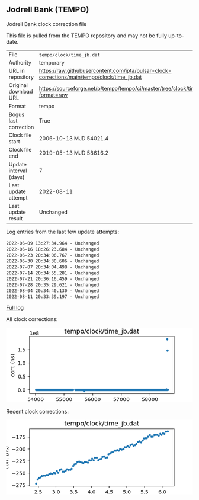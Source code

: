 
## Jodrell Bank (TEMPO)

Jodrell Bank clock correction file

This file is pulled from the TEMPO repository and may not be fully up-to-date.

|     |     |
|:--- |:--- |
| File | `tempo/clock/time_jb.dat` |
| Authority | temporary |
| URL in repository | <https://raw.githubusercontent.com/ipta/pulsar-clock-corrections/main/tempo/clock/time_jb.dat> |
| Original download URL | <https://sourceforge.net/p/tempo/tempo/ci/master/tree/clock/time_jb.dat?format=raw> |
| Format | tempo |
| Bogus last correction | True |
| Clock file start | 2006-10-13 MJD 54021.4 |
| Clock file end | 2019-05-13 MJD 58616.2 |
| Update interval (days) | 7 |
| Last update attempt | 2022-08-11 |
| Last update result | Unchanged |

Log entries from the last few update attempts:
```
2022-06-09 13:27:34.964 - Unchanged
2022-06-16 18:26:23.684 - Unchanged
2022-06-23 20:34:06.767 - Unchanged
2022-06-30 20:34:30.606 - Unchanged
2022-07-07 20:34:04.498 - Unchanged
2022-07-14 20:34:55.281 - Unchanged
2022-07-21 20:36:16.459 - Unchanged
2022-07-28 20:35:29.621 - Unchanged
2022-08-04 20:34:40.130 - Unchanged
2022-08-11 20:33:39.197 - Unchanged
```
[Full log](https://raw.githubusercontent.com/ipta/pulsar-clock-corrections/main/log/tempo/clock/time_jb.dat.log)


All clock corrections:

![plot of all clock corrections](time_jb.dat.png "All corrections")

Recent clock corrections:

![plot of recent clock corrections](time_jb.dat.short.png "Recent corrections")

